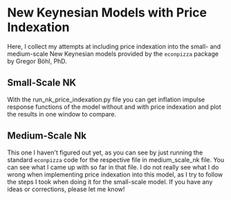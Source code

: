 # New Keynesian Models with Price Indexation
Here, I collect my attempts at including price indexation into the small- and medium-scale New Keynesian models provided by the `econpizza` package by Gregor Böhl, PhD.

## Small-Scale NK 
With the run_nk_price_indexation.py file you can get inflation impulse response functions of the model without and with price indexation and plot the results in one window to compare.

## Medium-Scale Nk
This one I haven't figured out yet, as you can see by just running the standard `econpizza` code for the respective file in medium_scale_nk file. You can see what I came up with so far in that file. I do not really see what I do wrong when implementing price indexation into this model, as I try to follow the steps I took when doing it for the small-scale model. If you have any ideas or corrections, please let me know!
